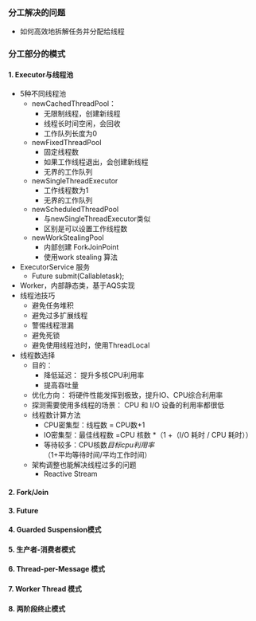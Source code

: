### 分工解决的问题
- 如何高效地拆解任务并分配给线程

### 分工部分的模式
#### 1. Executor与线程池 
- 5种不同线程池
    - newCachedThreadPool： 
        - 无限制线程，创建新线程
        - 线程长时间空闲，会回收
        - 工作队列长度为0
    - newFixedThreadPool 
        - 固定线程数
        - 如果工作线程退出，会创建新线程
        - 无界的工作队列
    - newSingleThreadExecutor
        - 工作线程数为1
        - 无界的工作队列
    - newScheduledThreadPool
        - 与newSingleThreadExecutor类似
        - 区别是可以设置工作线程数
    - newWorkStealingPool 
        - 内部创建 ForkJoinPoint
        - 使用work stealing 算法
- ExecutorService 服务
    - Future submit(Callabletask); 
- Worker，内部静态类，基于AQS实现
- 线程池技巧
    - 避免任务堆积
    - 避免过多扩展线程
    - 警惕线程泄漏
    - 避免死锁
    - 避免使用线程池时，使用ThreadLocal
- 线程数选择
    - 目的： 
        - 降低延迟： 提升多核CPU利用率
        - 提高吞吐量
    - 优化方向： 将硬件性能发挥到极致，提升IO、CPU综合利用率
    - 探测需要使用多线程的场景：  CPU 和 I/O 设备的利用率都很低
    - 线程数计算方法
        - CPU密集型：线程数 = CPU数+1
        - IO密集型：最佳线程数 =CPU 核数 *（1 +（I/O 耗时 / CPU 耗时））
        - 等待较多：CPU核数*目标cpu利用率*（1+平均等待时间/平均工作时间）
    - 架构调整也能解决线程过多的问题
        - Reactive Stream
        
#### 2. Fork/Join
#### 3. Future
#### 4. Guarded Suspension模式
#### 5. 生产者-消费者模式
#### 6. Thread-per-Message 模式
#### 7. Worker Thread 模式
#### 8. 两阶段终止模式